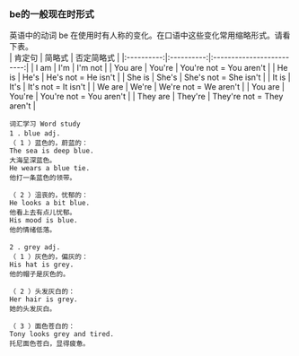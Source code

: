 ### **be的一般现在时形式**
英语中的动词 be 在使用时有人称的变化。在口语中这些变化常用缩略形式。请看下表。  
| 肯定句   | 简略式     | 否定简略式                   |
|:----------:|:----------:|:-------------------------:|
| I am       | I'm        | I'm not                   |
| You are    | You're     | You're not = You aren't   |
| He is      | He's       | He's not = He isn't       |
| She is     | She's      | She's not = She isn't     |
| It is      | It's       | It's not = It isn't       |
| We are     | We're      | We're not = We aren't    |
| You are    | You're     | You're not = You aren't   |
| They are   | They're    | They're not = They aren't |













```
词汇学习 Word study 
1 ．blue adj. 
（ 1 ）蓝色的，蔚蓝的： 
The sea is deep blue. 
大海呈深蓝色。 
He wears a blue tie. 
他打一条蓝色的领带。 

（ 2 ）沮丧的，忧郁的： 
He looks a bit blue. 
他看上去有点儿忧郁。 
His mood is blue. 
他的情绪低落。 

2 ．grey adj. 
（ 1 ）灰色的，偏灰的： 
His hat is grey. 
他的帽子是灰色的。 

（ 2 ）头发灰白的： 
Her hair is grey. 
她的头发灰白。 

（ 3 ）面色苍白的： 
Tony looks grey and tired. 
托尼面色苍白，显得疲惫。 
```